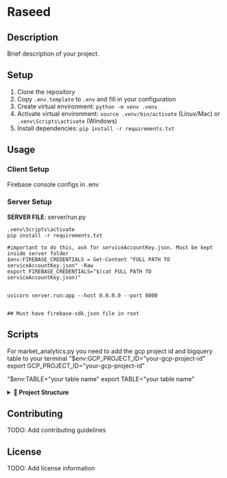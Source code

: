 # Raseed

## Description
Brief description of your project.

## Setup

1. Clone the repository
2. Copy `.env.template` to `.env` and fill in your configuration
3. Create virtual environment: `python -m venv .venv`
4. Activate virtual environment: `source .venv/bin/activate` (Linux/Mac) or `.venv\Scripts\activate` (Windows)
5. Install dependencies: `pip install -r requirements.txt`

## Usage

### Client Setup
Firebase console configs in .env

### Server Setup

**SERVER FILE**: server/run.py
```
.venv\Scripts\activate
pip install -r requirements.txt

#important to do this, ask for serviceAccountKey.json. Must be kept inside server folder
$env:FIREBASE_CREDENTIALS = Get-Content "FULL PATH TO serviceAccountKey.json" -Raw 
export FIREBASE_CREDENTIALS="$(cat FULL PATH TO serviceAccountKey.json)"


uvicorn server.run:app --host 0.0.0.0 --port 8000


## Must have firebase-sdk.json file in root
```
## Scripts
For market_analytics.py you need to add the gcp project id and bigquery table to your terminal
"$env:GCP_PROJECT_ID="your-gcp-project-id"
export GCP_PROJECT_ID="your-gcp-project-id"

"$env:TABLE="your table name"
export TABLE="your table name"

<details>
<summary><strong>📁 Project Structure</strong></summary>

```
Raseed/
├── agents/
│   └── __init__.py
├── client/
│   ├── node_modules/
│   ├── public/
│   │   └── vite.svg
│   ├── src/
│   │   ├── assets/
│   │   │   └── react.svg
│   │   ├── components/
│   │   │   ├── ActionButton.jsx
│   │   │   ├── PassCard.jsx
│   │   │   ├── QuickActions.jsx
│   │   │   ├── RecentPasses.jsx
│   │   │   └── StatsCard.jsx
│   │   ├── constants/
│   │   │   └── pages.jsx
│   │   ├── pages/
│   │   │   ├── AskRaseed.jsx
│   │   │   ├── CaptureReceipt.jsx
│   │   │   └── Dashboard.jsx
│   │   ├── App.css
│   │   ├── App.jsx
│   │   ├── index.css
│   │   └── main.jsx
│   ├── README.md
│   ├── eslint.config.js
│   ├── index.html
│   ├── package-lock.json
│   ├── package.json
│   └── vite.config.js
├── config/
│   └── init.py
├── core/
│   └── init.py
├── data/
├── docs/
├── models/
│   └── init.py
├── server/
│   └── init.py
│   └── run.py
├── tests/
├── ui/
│   └── init.py
├── utils/
│   └── init.py
├── LICENSE
├── README.md
```
</details>

## Contributing

TODO: Add contributing guidelines

## License

TODO: Add license information
